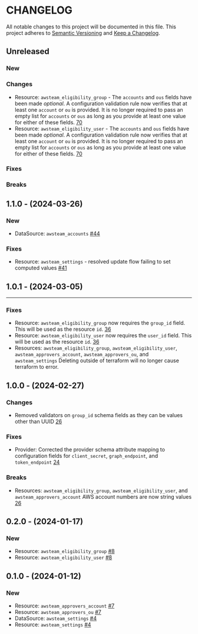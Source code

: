 # CHANGELOG

All notable changes to this project will be documented in this file.
This project adheres to [Semantic Versioning](http://semver.org/) and [Keep a Changelog](http://keepachangelog.com/).

## Unreleased

### New

### Changes

* Resource: `awsteam_eligibility_group` - The `accounts` and `ous` fields have been made *optional*. A configuration validation rule now verifies that at least one `account` or `ou` is provided. It is no longer required to pass an empty list for `accounts` or `ous` as long as you provide at least one value for either of these fields. [70](https://github.com/awsteam-contrib/terraform-provider-awsteam/issues/70)
* Resource: `awsteam_eligibility_user` - The `accounts` and `ous` fields have been made *optional*. A configuration validation rule now verifies that at least one `account` or `ou` is provided. It is no longer required to pass an empty list for `accounts` or `ous` as long as you provide at least one value for either of these fields. [70](https://github.com/awsteam-contrib/terraform-provider-awsteam/issues/70)

### Fixes

### Breaks

## 1.1.0 - (2024-03-26)

### New

* DataSource: `awsteam_accounts` [#44](https://github.com/brittandeyoung/terraform-provider-awsteam/issues/44)

### Fixes

* Resource: `awsteam_settings` - resolved update flow failing to set computed values [#41](https://github.com/brittandeyoung/terraform-provider-awsteam/issues/41)

## 1.0.1 - (2024-03-05)
---

### Fixes

* Resource: `awsteam_eligibility_group` now requires the `group_id` field. This will be used as the resource `id`. [36](https://github.com/brittandeyoung/terraform-provider-awsteam/issues/36)
* Resource: `awsteam_eligibility_user` now requires the `user_id` field. This will be used as the resource `id`. [36](https://github.com/brittandeyoung/terraform-provider-awsteam/issues/36)
* Resources: `awsteam_eligibility_group`, `awsteam_eligibility_user`, `awsteam_approvers_account`, `awsteam_approvers_ou`, and `awsteam_settings` Deleting outside of terraform will no longer cause terraform to error.

## 1.0.0 - (2024-02-27)

### Changes

* Removed validators on `group_id` schema fields as they can be values other than UUID [26](https://github.com/brittandeyoung/terraform-provider-awsteam/issues/26)

### Fixes

* Provider: Corrected the provider schema attribute mapping to configuration fields for `client_secret`, `graph_endpoint`, and `token_endpoint` [24](https://github.com/brittandeyoung/terraform-provider-awsteam/issues/24)

### Breaks

* Resources: `awsteam_eligibility_group`, `awsteam_eligibility_user`, and `awsteam_approvers_account` AWS account numbers are now string values [26](https://github.com/brittandeyoung/terraform-provider-awsteam/issues/26)


## 0.2.0 - (2024-01-17)

### New

* Resource: `awsteam_eligibility_group` [#8](https://github.com/brittandeyoung/terraform-provider-awsteam/issues/8)
* Resource: `awsteam_eligibility_user` [#8](https://github.com/brittandeyoung/terraform-provider-awsteam/issues/8)

## 0.1.0 - (2024-01-12)

### New

* Resource: `awsteam_approvers_account` [#7](https://github.com/brittandeyoung/terraform-provider-awsteam/issues/7)
* Resource: `awsteam_approvers_ou` [#7](https://github.com/brittandeyoung/terraform-provider-awsteam/issues/7)
* DataSource: `awsteam_settings` [#4](https://github.com/brittandeyoung/terraform-provider-awsteam/issues/4)
* Resource: `awsteam_settings` [#4](https://github.com/brittandeyoung/terraform-provider-awsteam/issues/4)
